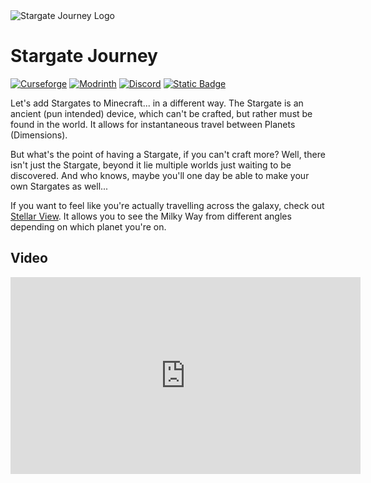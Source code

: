 <img alt="Stargate Journey Logo" src="https://povstalec.github.io/StargateJourney/assets/img/logo.png" />

# Stargate Journey
<a href="https://www.curseforge.com/minecraft/mc-mods/sgjourney" target="_blank"><img src="https://img.shields.io/curseforge/dt/689083?style=for-the-badge&logo=curseforge&color=626e7b&label=Curseforge" alt="Curseforge"></a>
<a href="https://modrinth.com/mod/sgjourney" target="_blank"><img src="https://img.shields.io/modrinth/dt/sgjourney?style=for-the-badge&logo=modrinth&color=626e7b&label=Modrinth" alt="Modrinth"></a>
<a href="https://discord.gg/VDSqzdBqRd" target="_blank"><img src="https://img.shields.io/badge/Join_our_Discord_server-grey?style=for-the-badge&logo=discord" alt="Discord"></a>
<a href="https://povstalec.github.io/StargateJourney/"><img alt="Static Badge" src="https://img.shields.io/badge/-grey?style=for-the-badge&logo=jekyll&logoColor=white&label=wiki%20%26%20documentation" /></a>

Let's add Stargates to Minecraft... in a different way. 
The Stargate is an ancient (pun intended) device, which can't be crafted, but rather must be found in the world. 
It allows for instantaneous travel between Planets (Dimensions). 

But what's the point of having a Stargate, if you can't craft more? 
Well, there isn't just the Stargate, beyond it lie multiple worlds just waiting to be discovered. 
And who knows, maybe you'll one day be able to make your own Stargates as well...

If you want to feel like you're actually travelling across the galaxy, check out [Stellar View](https://github.com/Povstalec/StellarView). It allows you to see the Milky Way from different angles depending on which planet you're on.

## Video
<p align="center">
<iframe width="560" height="315" src="https://www.youtube.com/embed/ci1Q47NKSCM?si=FdoLBLi1EuEC-Rgg" title="YouTube video player" frameborder="0" allow="accelerometer; autoplay; clipboard-write; encrypted-media; gyroscope; picture-in-picture; web-share" referrerpolicy="strict-origin-when-cross-origin" allowfullscreen></iframe>
</p>
